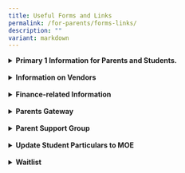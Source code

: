```yaml
---
title: Useful Forms and Links
permalink: /for-parents/forms-links/
description: ""
variant: markdown
---
```

<details><summary><b>Primary 1 Information for Parents and Students.</b></summary>
<li><a href="/files/Admin%20Forms/EFS_information_for_Parents_.pdf" target="_blank">EFS information for Parents </a></li>  
<li><a href="https://www.moe.gov.sg/primary/p1-registration/report-to-school" target="_blank">Report to School</a></li>
<li><a href="/files/Admin%20Forms/Orientation_Booklet_2025.pdf" target="_blank">Orientation Booklet</a></li>
<li><a href="/files/P1%20Files/Briefing_Slides_2024.pdf" target="_blank">First Day of School Briefing Slides</a></li>
<center><b>Cyberwellness for Primary 1 Parents</b></center>
<p align="center"><iframe width="560" height="315" src="https://www.youtube.com/embed/RWIs4gQfKuk" title="YouTube video player" frameborder="0" allow="accelerometer; autoplay; clipboard-write; encrypted-media; gyroscope; picture-in-picture; web-share" allowfullscreen=""></iframe></p>

</details><br>
<details><summary><b>Information on Vendors</b></summary>
<li><a href="/files/Booklist/Booklist_2025___P1.pdf" target="_blank">2025 P1 Booklist</a></li>
<li><a href="/files/Booklist/Booklist_2025___P2.pdf" target="_blank">2025 P2 Booklist</a></li>
<li><a href="/files/Booklist/Booklist_2025___P3.pdf" target="_blank">2025 P3 Booklist</a></li>
<li><a href="/files/Booklist/Booklist_2025___P4.pdf" target="_blank">2025 P4 Booklist</a></li>
<li><a href="/files/Booklist/Booklist_2025___P5.pdf" target="_blank">2025 P5 Booklist</a></li>
<li><a href="/files/Booklist/Booklist_2025___P6.pdf" target="_blank">2025 P6 Booklist</a></li>
<li><a href="/files/Admin%20Forms/uniform_pamphlet_2025.pdf" target="_blank">2025 Uniform Order</a></li>
<li><a href="https://v2.taidii.com/enquiry/publicec/nascans/?center=36oYBncS9pVYK9idoOp2ukmjc67Y8Jku75CG8vJnZWI=" target="_blank">NASCANS Student Care Centre @Lakeside Primary Registration form</a></li>
</details><br>
<details><summary><b>Finance-related Information</b></summary>
<li><a href="https://www.moe.gov.sg/financial-matters/fees" target="_blank">Information on School Fees</a></li>
<li><a href="https://form.gov.sg/#!/5be24a1bb3f842000fdc4e59" target="_blank">For Singapore Citizen Students only – Edusave Standing Order Form</a></li>
<li><a href="https://www.moe.gov.sg/financial-matters/financial-assistance" target="_blank">Information on MOE Financial Assistance Scheme (FAS)</a></li>
<li><a href="https://go.gov.sg/moe-efas" target="_blank">MOE Financial Assistance Scheme Application Form</a></li>
<li><a href="https://eservice.imda.gov.sg/das/homepage" target="_blank"> DigitalAccess@HOME - subsidised broadband and laptops/tablets</a></li>
<li><a href="https://www.msf.gov.sg/Comcare/Pages/Comcare-Student-Care-Subsidies.aspx" target="_blank"> Care Financial Assistance Scheme (SCFA)</a></li>
</details><br>
<details><summary><b>Parents Gateway</b></summary>
<li><a href="https://pg.moe.edu.sg/" target="_blank">Parents Gateway (moe.edu.sg)</a></li>
</details><br>
<details><summary><b>Parent Support Group</b></summary>
<li><a href="https://docs.google.com/forms/d/e/1FAIpQLSdgIXFrdCwzsOYcDMPGLJ8-ErQfdyJR6JGt7p8GS8nMXFkZyA/viewform" target="_blank">Registration Form</a></li>
</details><br>
<details><summary><b>Update Student Particulars to MOE</b></summary>
<li>For updates of student particulars (<i>eg change of address, family contact details</i>), please login to the <a href="https://pg.moe.edu.sg/forms/sdf" target="_blank">Student Data Form (SDF) portal</a></li>
</details>
<br>
<details><summary><b>Waitlist</b></summary>
<br>
Click <a style="text-decoration: none" href="/files/Admin%20Forms/Waitlist%20Form.pdf" target="_blank">here</a> to download the 'Waitlist for New Admission / Transfer In' form. It may take 5 minutes to complete this form. The completed form should be submitted via email to lakeside_ps@moe.edu.sg with supporting documents such as Child’s Birth Certificate, NRIC of both parents (front &amp; back) or Entry/Re-Entry Permit, Child’s latest academic results, etc.</details>
